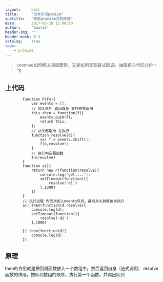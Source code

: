 ```yaml
---
layout:     post
title:      "简单实现pomise"
subtitle:   "探索promise实现原理"
date:       2017-02-28 12:00:00
author:     "Guolei"
header-img: ""
header-mask: 0.3
catalog:    true
tags:
    - promise
---
```


> promise如何解决回调噩梦，又是如何实现链式回调，抽取核心代码分析一下


## 上代码

```
		function P(fn){
			var events = [];
			// 加入队列 返回自身 支持链式调用
			this.then = function(f){
				events.push(f);
				return this;
			};
			// 从头部剔出 并执行
			function resolve(d){
				var f = events.shift();
				f(d,resolve);
			}
			// 执行构造器函数
			fn(resolve)
		}
		function a(){
			return new P(function(resolve){
				console.log('get....');
				setTimeout(function(){
					resolve('d1') 
				},1000)
			})
		}
		// 执行过程 先依次加入events队列，最后从头到尾依次执行
		a().then(function(d,resolve){
			console.log(d);
			setTimeout(function(){
				resolve('d2')
			},1000)
			
		}).then(function(d){
			console.log(d)
		})
```
## 原理

then的作用就是把回调函数放入一个数组中，然后返回自身（链式调用）
resolve函数的作用，按队列数组的顺序，执行第一个函数，并踢出队列


